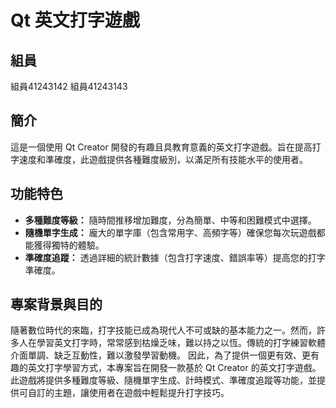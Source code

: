 # Qt 英文打字遊戲
## 組員
組員41243142
組員41243143
## 簡介
這是一個使用 Qt Creator 開發的有趣且具教育意義的英文打字遊戲。旨在提高打字速度和準確度，此遊戲提供各種難度級別，以滿足所有技能水平的使用者。

## 功能特色

*   **多種難度等級：** 隨時間推移增加難度，分為簡單、中等和困難模式中選擇。
*   **隨機單字生成：** 龐大的單字庫（包含常用字、高頻字等）確保您每次玩遊戲都能獲得獨特的體驗。
*   **準確度追蹤：** 透過詳細的統計數據（包含打字速度、錯誤率等）提高您的打字準確度。

## 專案背景與目的
隨著數位時代的來臨，打字技能已成為現代人不可或缺的基本能力之一。然而，許多人在學習英文打字時，常常感到枯燥乏味，難以持之以恆。傳統的打字練習軟體介面單調、缺乏互動性，難以激發學習動機。
因此，為了提供一個更有效、更有趣的英文打字學習方式，本專案旨在開發一款基於 Qt Creator 的英文打字遊戲。 此遊戲將提供多種難度等級、隨機單字生成、計時模式、準確度追蹤等功能，並提供可自訂的主題，讓使用者在遊戲中輕鬆提升打字技巧。


